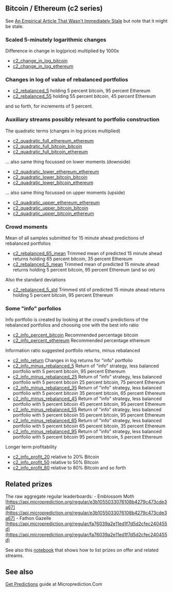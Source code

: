 


## Bitcoin / Ethereum (c2 series)
See [An Empirical Article That Wasn't Immediately Stale](https://microprediction.medium.com/an-empirical-article-that-wasnt-immediately-stale-720abfb4678f) but note that it might be stale.  

### Scaled 5-minutely logarithmic changes 
Difference in change in log(price) multiplied by 1000x
* [c2_change_in_log_bitcoin](https://www.microprediction.org/stream_dashboard.html?stream=c2_change_in_log_bitcoin)
* [c2_change_in_log_ethereum](https://www.microprediction.org/stream_dashboard.html?stream=c2_change_in_log_ethereum)


### Changes in log of value of rebalanced portfolios 

* [c2_rebalanced_5](https://www.microprediction.org/stream_dashboard.html?stream=c2_rebalanced_5) holding 5 percent bitcoin, 95 percent Ethereum
* [c2_rebalanced_55](https://www.microprediction.org/stream_dashboard.html?stream=c2_rebalanced_55) holding 55 percent bitcoin, 45 percent Ethereum

and so forth, for increments of 5 percent. 

### Auxiliary streams possibly relevant to portfolio construction

The quadratic terms (changes in log prices multiplied)
* [c2_quadratic_full_ethereum_ethereum](https://www.microprediction.org/stream_dashboard.html?stream=c2_quadratic_full_ethereum_ethereum)
* [c2_quadratic_full_bitcoin_bitcoin](https://www.microprediction.org/stream_dashboard.html?stream=c2_quadratic_full_bitcoin_bitcoin)
* [c2_quadratic_full_bitcoin_ethereum](https://www.microprediction.org/stream_dashboard.html?stream=c2_quadratic_full_bitcoin_ethereum)
 
... also same thing focussed on lower moments (downside)
* [c2_quadratic_lower_ethereum_ethereum](https://www.microprediction.org/stream_dashboard.html?stream=c2_quadratic_lower_ethereum_ethereum)
* [c2_quadratic_lower_bitcoin_bitcoin](https://www.microprediction.org/stream_dashboard.html?stream=c2_quadratic_lower_bitcoin_bitcoin)
* [c2_quadratic_lower_bitcoin_ethereum](https://www.microprediction.org/stream_dashboard.html?stream=c2_quadratic_lower_bitcoin_ethereum)

... also same thing focussed on upper moments (upside)
* [c2_quadratic_upper_ethereum_ethereum](https://www.microprediction.org/stream_dashboard.html?stream=c2_quadratic_upper_ethereum_ethereum)
* [c2_quadratic_upper_bitcoin_bitcoin](https://www.microprediction.org/stream_dashboard.html?stream=c2_quadratic_upper_bitcoin_bitcoin)
* [c2_quadratic_upper_bitcoin_ethereum](https://www.microprediction.org/stream_dashboard.html?stream=c2_quadratic_upper_bitcoin_ethereum)

### Crowd moments

Mean of all samples submitted for 15 minute ahead predictions of rebalanced portfolios
* [c2_rebalanced_65_mean](https://www.microprediction.org/stream_dashboard.html?stream=c2_rebalanced_65_mean) Trimmed mean of predicted 15 minute ahead returns holding 65 percent bitcoin, 35 percent Ethereum
* [c2_rebalanced_5_mean](https://www.microprediction.org/stream_dashboard.html?stream=c2_rebalanced_5_mean) Trimmed mean of predicted 15 minute ahead returns holding 5 percent bitcoin, 95 percent Ethereum
(and so on)

Also the standard deviations 
* [c2_rebalanced_5_std](https://www.microprediction.org/stream_dashboard.html?stream=c2_rebalanced_5_std) Trimmed std of predicted 15 minute ahead returns holding 5 percent bitcoin, 95 percent Ethereum

### Some "info" porfolios

Info portfolio is created by looking at the crowd's predictions of the rebalanced portfolios and choosing one with the best info ratio 
* [c2_info_percent_bitcoin](https://www.microprediction.org/stream_dashboard.html?stream=c2_info_percent_bitcoin) Recommended percentage bitcoin
* [c2_info_percent_ethereum](https://www.microprediction.org/stream_dashboard.html?stream=c2_info_percent_ethereum) Recommended percentage ethereum 


Information ratio suggested portfolio returns, minus rebalanced
* [c2_info_return](https://www.microprediction.org/stream_dashboard.html?stream=c2_info_return) Changes in log returns for "info" portfolio
* [c2_info_minus_rebalanced_5](https://www.microprediction.org/stream_dashboard.html?stream=c2_info_minus_rebalanced_5) Return of "info" strategy, less balanced portfolio with 5 percent bitcoin, 95 percent Ethereum
* [c2_info_minus_rebalanced_25](https://www.microprediction.org/stream_dashboard.html?stream=c2_info_minus_rebalanced_25) Return of "info" strategy, less balanced portfolio with 5 percent bitcoin 25 percent bitcoin, 75 percent Ethereum
* [c2_info_minus_rebalanced_35](https://www.microprediction.org/stream_dashboard.html?stream=c2_info_minus_rebalanced_35) Return of "info" strategy, less balanced portfolio with 5 percent bitcoin 35 percent bitcoin, 65 percent Ethereum
* [c2_info_minus_rebalanced_45](https://www.microprediction.org/stream_dashboard.html?stream=c2_info_minus_rebalanced_45) Return of "info" strategy, less balanced portfolio with 5 percent bitcoin 45 percent bitcoin, 95 percent Ethereum
* [c2_info_minus_rebalanced_55](https://www.microprediction.org/stream_dashboard.html?stream=c2_info_minus_rebalanced_55) Return of "info" strategy, less balanced portfolio with 5 percent bitcoin 55 percent bitcoin, 95 percent Ethereum
* [c2_info_minus_rebalanced_65](https://www.microprediction.org/stream_dashboard.html?stream=c2_info_minus_rebalanced_65) Return of "info" strategy, less balanced portfolio with 5 percent bitcoin 65 percent bitcoin, 35 percent Ethereum
* [c2_info_minus_rebalanced_95](https://www.microprediction.org/stream_dashboard.html?stream=c2_rebalanced_95) Return of "info" strategy, less balanced portfolio with 5 percent bitcoin 95 percent bitcoin, 5 percent Ethereum

Longer term profitability
* [c2_info_profit_20](https://www.microprediction.org/stream_dashboard.html?stream=c2_info_profit_20) relative to 20% Bitcoin
* [c2_info_profit_50](https://www.microprediction.org/stream_dashboard.html?stream=c2_info_profit_50) relative to 50% Bitcoin
* [c2_info_profit_80](https://www.microprediction.org/stream_dashboard.html?stream=c2_info_profit_80) relative to 80% Bitcoin
and so forth


## Related prizes

The raw aggregate regular leaderboards:
    - Emblossom Moth [https://api.microprediction.org/regular/e3b1055033076108b4279c473cde3a67](https://api.microprediction.org/regular/e3b1055033076108b4279c473cde3a67)
    - Fathon Gazelle [https://api.microprediction.org/regular/fa76039a2e11ed1f7d5d2cfec240455d](https://api.microprediction.org/regular/fa76039a2e11ed1f7d5d2cfec240455d)

See also this [notebook](https://github.com/microprediction/microprediction/blob/master/notebook_examples/List%20Current%20Prizes.ipynb) that shows how to list prizes on offer and related streams. 

## See also 

[Get Predictions](https://www.microprediction.com/get-predictions) guide at Microprediction.Com

 
